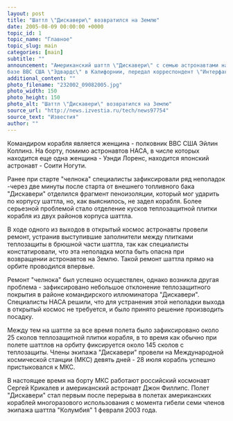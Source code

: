 ```yaml
---
layout: post
title: "Шаттл \"Дискавери\" возвратился на Землю"
date: 2005-08-09 00:00:00 +0000
topic_id: 1
topic_name: "Главное"
topic_slug: main
categories: [main]
subtitle: ""
announcement: "Американский шаттл \"Дискавери\" с семью астронавтами на борту в 16:11 мск вторника приземлился на военной
базе ВВС США \"Эдвардс\" в Калифорнии, передал корреспондент \"Интерфакса\" из российского Центра управления полетами."
additional_content: ""
photo_filename: "232002_09082005.jpg"
photo_width: 150
photo_height: 150
photo_alt: "Шаттл \"Дискавери\" возвратился на Землю"
source_url: "http://news.izvestia.ru/tech/news97754"
source_text: "Известия"
author: ""
---
```

Командиром корабля является женщина - полковник ВВС США Эйлин Коллинз. На борту, помимо астронавтов НАСА, в числе которых находится еще одна женщина - Уэнди Лоренс, находится японский астронавт - Соити Ногути.

Ранее при старте "челнока" специалисты зафиксировали ряд неполадок -через две минуты после старта от внешнего топливного бака "Дискавери" отделился фрагмент пеноизоляции, который мог ударить по корпусу шаттла, но, как выяснилось, не задел корабля. Более серьезной проблемой стало отделение кусков теплозащитной плитки корабля из двух районов корпуса шаттла.

В ходе одного из выходов в открытый космос астронавты провели ремонт, устранив выступившие заполнители между плитками теплозащиты в брюшной части шаттла, так как специалисты констатировали, что эта
неполадка могла быть опасна при возвращении астронавтов на Землю. Такой ремонт шаттла прямо на орбите проводился впервые.

Ремонт "челнока" был успешно осуществлен, однако возникла другая проблема - зафиксировано небольшое отклонение теплозащитного покрытия в районе командирского иллюминатора "Дискавери". Специалисты НАСА решили, что для устранения этой неполадки выхода в открытый космос не требуется, и было принято решение производить посадку.

Между тем на шаттле за все время полета было зафиксировано около 25 сколов теплозащитной плитки корабля, в то время как обычно при полете шаттлов на орбиту фиксируется около 145 сколов с теплозащиты. Члены экипажа "Дискавери" провели на Международной космической станции (МКС) девять дней - 28 июля корабль успешно пристыковался к МКС.

В настоящее время на борту МКС работают российский космонавт Сергей Крикалев и американский астронавт Джон Филлипс. Полет "Дискавери" стал первым после перерыва в полетах американских кораблей многоразового использования с момента гибели семи членов экипажа шаттла "Колумбия" 1 февраля 2003 года.
